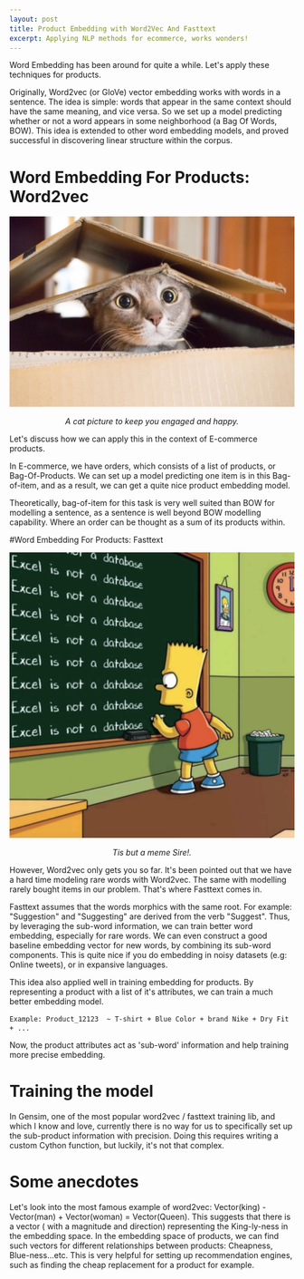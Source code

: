 ```yaml
---
layout: post
title: Product Embedding with Word2Vec And Fasttext
excerpt: Applying NLP methods for ecommerce, works wonders!
---
```




Word Embedding has been around for quite a while. Let's apply these techniques for products.

Originally, Word2vec (or GloVe) vector embedding works with words in a sentence. The idea is simple: words that appear in the same context should have the same meaning, and vice versa. So we set up a model predicting whether or not a word appears in some neighborhood (a Bag Of Words, BOW). This idea is extended to other word embedding models, and proved successful in discovering linear structure within the corpus.


# Word Embedding For Products: Word2vec

![image](/images/acat.jpg )
<center> <em>A cat picture to keep you engaged and happy.</em> </center>




Let's discuss how we can apply this in the context of E-commerce products. 

In E-commerce, we have orders, which consists of a list of products, or Bag-Of-Products. We can set up a model predicting one item is in this Bag-of-item, and as a result, we can get a quite nice product embedding model.


Theoretically, bag-of-item for this task is very well suited than BOW for modelling a sentence, as a sentence is well beyond BOW modelling capability. Where an order can be thought as a sum of its products within.



#Word Embedding For Products: Fasttext

![image](/images/bart-is-right.png )
<center> <em>Tis but a meme Sire!.</em> </center>


However, Word2vec only gets you so far. It's been pointed out that we have a hard time modeling rare words with Word2vec. The same with modelling rarely bought items in our problem. That's where Fasttext comes in.

Fasttext assumes that the words morphics with the same root. For example: "Suggestion" and "Suggesting" are derived from the verb "Suggest". Thus, by leveraging the sub-word information, we can train better word embedding, especially for rare words. We can even construct a good baseline embedding vector for new words, by combining its sub-word components. This is quite nice if you do embedding in noisy datasets (e.g: Online tweets), or in expansive languages.
 

This idea also applied well in training embedding for products. By representing a product with a list of it's attributes, we can train a much better embedding model.


	Example: Product_12123  ~ T-shirt + Blue Color + brand Nike + Dry Fit + ...

Now, the product attributes act as 'sub-word' information and help training more precise embedding. 



# Training the model

In Gensim, one of the most popular word2vec / fasttext training lib, and which I know and love, currently there is no way for us to specifically set up the sub-product information with precision. Doing this requires writing a custom Cython function, but luckily, it's not that complex.


# Some anecdotes

Let's look into the most famous example of word2vec: Vector(king) - Vector(man) + Vector(woman) = Vector(Queen). This suggests that there is a vector ( with a magnitude and direction) representing the King-ly-ness in the embedding space. In the embedding space of products, we can find such vectors for different relationships between products: Cheapness, Blue-ness...etc. This is very helpful for setting up recommendation engines, such as finding the cheap replacement for a product for example.

